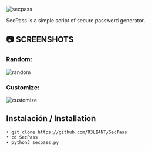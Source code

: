 ![secpass](https://user-images.githubusercontent.com/75953873/153736149-4e377017-207f-46dd-9515-f3f103453e17.png)

SecPass is a simple script of secure password generator.

## 📷 SCREENSHOTS

### Random:
![random](https://user-images.githubusercontent.com/75953873/157099620-145ce2f5-57e0-499f-86cb-4a82ad8b693b.png)


### Customize:
![customize](https://user-images.githubusercontent.com/75953873/157101074-757a1dd8-5115-4752-9a58-276cb02ff1ee.png)



## Instalación / Installation

```
• git clone https://github.com/R3LI4NT/SecPass
• cd SecPass
• python3 secpass.py
```
